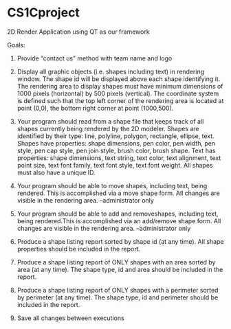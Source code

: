 # CS1Cproject
2D Render Application using QT as our framework

Goals:
1) Provide “contact us” method with team name and logo

2) Display all graphic objects (i.e. shapes including text) in rendering window.
The shape id will be displayed above each shape identifying it. The rendering area to display shapes must have minimum 
dimensions of 1000 pixels (horizontal) by 500 pixels (vertical). The coordinate system is defined such that the top left
corner of the rendering area is located at point (0,0), the bottom right corner at point (1000,500).

3) Your program should read from a shape file that keeps track of all shapes currently being rendered by the 2D modeler.
Shapes are identified by their type: line, polyline, polygon, rectangle, ellipse, text. Shapes have properties:
shape dimensions, pen color, pen width, pen style, pen cap style, pen join style, brush color, brush shape. 
Text has properties: shape dimensions, text string, text color, text alignment, text point size, text font family, text font 
style, text font weight. All shapes must also have a unique ID.

4) Your program should be able to move shapes, including text, being rendered. This is accomplished via a move shape form. 
All changes are visible in the rendering area. –administrator only

5) Your program should be able to add and removeshapes, including text, being rendered.This is accomplished via an add/remove
shape form. All changes are visible in the rendering area. –administrator only

6) Produce a shape listing report sorted by shape id (at any time). All shape properties should be included in the report.

7) Produce a shape listing report of ONLY shapes with an area sorted by area (at any time). The shape type, id and area should be 
included in the report.

8) Produce a shape listing report of ONLY shapes with a perimeter sorted by perimeter (at any time). The shape type, id 
and perimeter should be included in the report.

9) Save all changes between executions
